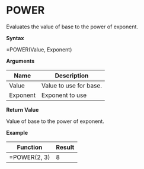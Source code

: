 # POWER

Evaluates the value of base to the power of exponent.

**Syntax**

=POWER(Value, Exponent)

**Arguments**

| Name     | Description            |
|----------|------------------------|
| Value    | Value to use for base. |
| Exponent | Exponent to use        |

**Return Value**

Value of base to the power of exponent.

**Example**

| Function     | Result |
|--------------|--------|
| =POWER(2, 3) | 8      |
